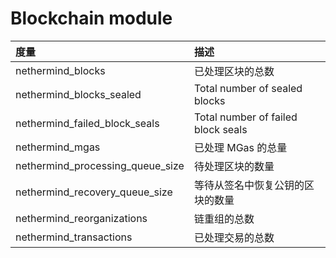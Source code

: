 # Blockchain module

| 度量 | 描述 |
| :--- | :--- |
| nethermind\_blocks | 已处理区块的总数 |
| nethermind\_blocks\_sealed | Total number of sealed blocks |
| nethermind\_failed\_block\_seals | Total number of failed block seals |
| nethermind\_mgas | 已处理 MGas 的总量 |
| nethermind\_processing\_queue\_size | 待处理区块的数量 |
| nethermind\_recovery\_queue\_size | 等待从签名中恢复公钥的区块的数量 |
| nethermind\_reorganizations | 链重组的总数 |
| nethermind\_transactions | 已处理交易的总数 |

